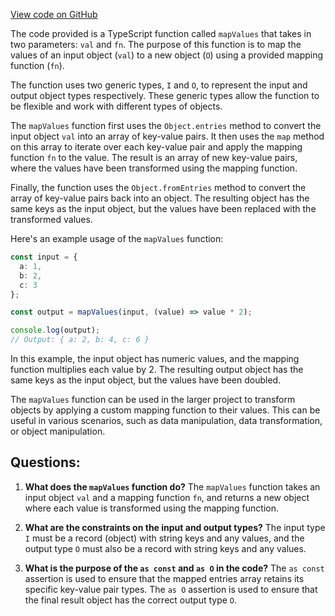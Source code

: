 [View code on GitHub](https://github.com/igorkamyshev/farfetched/packages/core/src/libs/lohyphen/map_values.ts)

The code provided is a TypeScript function called `mapValues` that takes in two parameters: `val` and `fn`. The purpose of this function is to map the values of an input object (`val`) to a new object (`O`) using a provided mapping function (`fn`).

The function uses two generic types, `I` and `O`, to represent the input and output object types respectively. These generic types allow the function to be flexible and work with different types of objects.

The `mapValues` function first uses the `Object.entries` method to convert the input object `val` into an array of key-value pairs. It then uses the `map` method on this array to iterate over each key-value pair and apply the mapping function `fn` to the value. The result is an array of new key-value pairs, where the values have been transformed using the mapping function.

Finally, the function uses the `Object.fromEntries` method to convert the array of key-value pairs back into an object. The resulting object has the same keys as the input object, but the values have been replaced with the transformed values.

Here's an example usage of the `mapValues` function:

```typescript
const input = {
  a: 1,
  b: 2,
  c: 3
};

const output = mapValues(input, (value) => value * 2);

console.log(output);
// Output: { a: 2, b: 4, c: 6 }
```

In this example, the input object has numeric values, and the mapping function multiplies each value by 2. The resulting output object has the same keys as the input object, but the values have been doubled.

The `mapValues` function can be used in the larger project to transform objects by applying a custom mapping function to their values. This can be useful in various scenarios, such as data manipulation, data transformation, or object manipulation.
## Questions: 
 1. **What does the `mapValues` function do?**
The `mapValues` function takes an input object `val` and a mapping function `fn`, and returns a new object where each value is transformed using the mapping function.

2. **What are the constraints on the input and output types?**
The input type `I` must be a record (object) with string keys and any values, and the output type `O` must also be a record with string keys and any values.

3. **What is the purpose of the `as const` and `as O` in the code?**
The `as const` assertion is used to ensure that the mapped entries array retains its specific key-value pair types. The `as O` assertion is used to ensure that the final result object has the correct output type `O`.